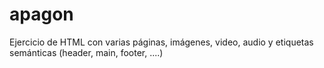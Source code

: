 # apagon
Ejercicio de HTML con varias páginas, imágenes, video, audio y etiquetas semánticas (header, main, footer, ....)
